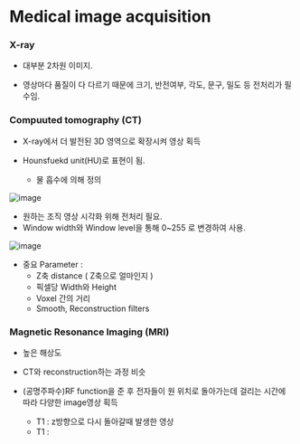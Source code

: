 # Medical image acquisition

### X-ray

- 대부분 2차원 이미지.

- 영상마다 품질이 다 다르기 때문에 크기, 반전여부, 각도, 문구, 밀도 등 전처리가 필수임.

### Compuuted tomography (CT)

- X-ray에서 더 발전된 3D 영역으로 확장시켜 영상 획득

- Hounsfuekd unit(HU)로 표현이 됨.
  - 물 흡수에 의해 정의

![image](https://github.com/user-attachments/assets/46b2d1c9-c036-4c1c-95b7-934fe0480bab)

- 원하는 조직 영상 시각화 위해 전처리 필요.
- Window width와 Window level을 통해 0~255 로 변경하여 사용.

![image](https://github.com/user-attachments/assets/7c4959af-a794-42bf-b406-b17bd0fd787a)

- 중요 Parameter :
  - Z축 distance ( Z축으로 얼마인지 )
  - 픽셀당 Width와 Height
  - Voxel 간의 거리
  - Smooth, Reconstruction filters

### Magnetic Resonance Imaging (MRI)

- 높은 해상도
- CT와 reconstruction하는 과정 비슷

- (공명주파수)RF function을 준 후 전자들이 원 위치로 돌아가는데 걸리는 시간에 따라 다양한 image영상 획득
  - T1 : z방향으로 다시 돌아갈때 발생한 영상
  - T1 : 
